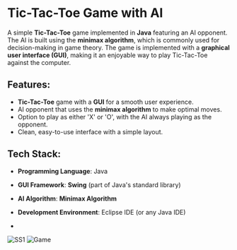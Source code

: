 # Tic-Tac-Toe Game with AI

A simple **Tic-Tac-Toe** game implemented in **Java** featuring an AI opponent. The AI is built using the **minimax algorithm**, which is commonly used for decision-making in game theory. The game is implemented with a **graphical user interface (GUI)**, making it an enjoyable way to play Tic-Tac-Toe against the computer.

## Features:
- **Tic-Tac-Toe** game with a **GUI** for a smooth user experience.
- AI opponent that uses the **minimax algorithm** to make optimal moves.
- Option to play as either 'X' or 'O', with the AI always playing as the opponent.
- Clean, easy-to-use interface with a simple layout.

## Tech Stack:
- **Programming Language**: Java
- **GUI Framework**: **Swing** (part of Java's standard library)
- **AI Algorithm**: **Minimax Algorithm**
- **Development Environment**: Eclipse IDE (or any Java IDE)

- 
![SS1](https://github.com/user-attachments/assets/267c1f2d-0706-4a12-8237-adc4c901651d)
![Game](https://github.com/user-attachments/assets/b052a050-7d08-488b-a0fe-99779f3cb0a7)
